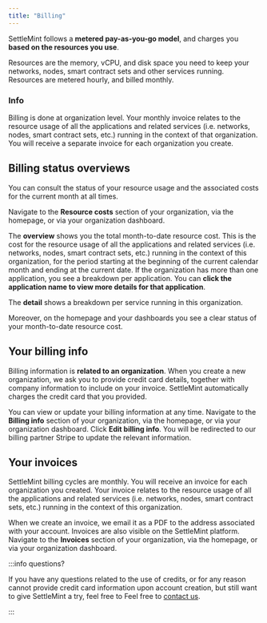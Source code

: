 ```yaml
---
title: "Billing"
---
```


SettleMint follows a **metered pay-as-you-go model**, and charges you **based on the resources you use**.

Resources are the memory, vCPU, and disk space you need to keep your networks, nodes, smart contract sets and other services running. Resources are metered hourly, and billed monthly.

### Info

Billing is done at organization level. Your monthly invoice relates to the resource usage of all the applications and related services (i.e. networks, nodes, smart contract sets, etc.) running in the context of that organization. You will receive a separate invoice for each organization you create.

## Billing status overviews

You can consult the status of your resource usage and the associated costs for the current month at all times.

Navigate to the **Resource costs** section of your organization, via the homepage, or via your organization dashboard.

The **overview** shows you the total month-to-date resource cost. This is the cost for the resource usage of all the applications and related services (i.e. networks, nodes, smart contract sets, etc.) running in the context of this organization, for the period starting at the beginning of the current calendar month and ending at the current date. If the organization has more than one application, you see a breakdown per application. You can **click the application name to view more details for that application**.

The **detail** shows a breakdown per service running in this organization.

Moreover, on the homepage and your dashboards you see a clear status of your month-to-date resource cost.

## Your billing info

Billing information is **related to an organization**. When you create a new organization, we ask you to provide credit card details, together with company information to include on your invoice. SettleMint automatically charges the credit card that you provided.

You can view or update your billing information at any time.
Navigate to the **Billing info** section of your organization, via the homepage, or via your organization dashboard. Click **Edit billing info**. You will be redirected to our billing partner Stripe to update the relevant information.

## Your invoices

SettleMint billing cycles are monthly. You will receive an invoice for each organization you created. Your invoice relates to the resource usage of all the applications and related services (i.e. networks, nodes, smart contract sets, etc.) running in the context of this organization.

When we create an invoice, we email it as a PDF to the address associated with your account. Invoices are also visible on the SettleMint platform. Navigate to the **Invoices** section of your organization, via the homepage, or via your organization dashboard.

:::info questions?

If you have any questions related to the use of credits, or for any reason cannot provide credit card information upon account creation, but still want to give SettleMint a try, feel free to Feel free to [contact us](mailto:support@settlemint.com).

:::
